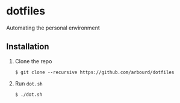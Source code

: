 # dotfiles

Automating the personal environment

## Installation

  1. Clone the repo

      ```console
      $ git clone --recursive https://github.com/arbourd/dotfiles
      ```

  1. Run `dot.sh`

      ```console
      $ ./dot.sh
      ```
